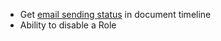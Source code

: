 - Get [email sending status](https://discuss.erpadda.com/t/communication-delivery-status-bulk-email-status/11941) in document timeline
- Ability to disable a Role
